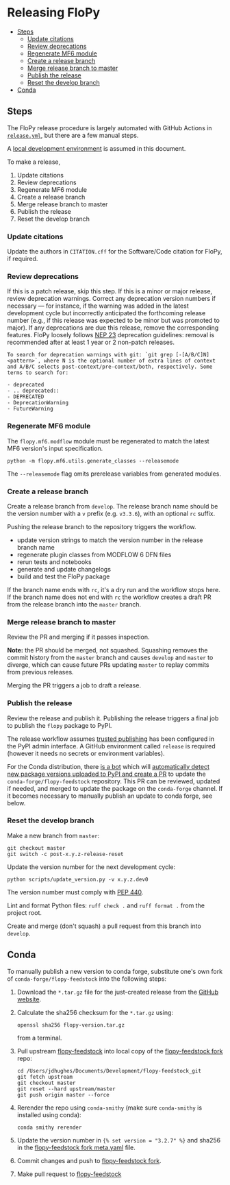 # Releasing FloPy

<!-- START doctoc generated TOC please keep comment here to allow auto update -->
<!-- DON'T EDIT THIS SECTION, INSTEAD RE-RUN doctoc TO UPDATE -->

- [Steps](#steps)
  - [Update citations](#update-citations)
  - [Review deprecations](#review-deprecations)
  - [Regenerate MF6 module](#regenerate-mf6-module)
  - [Create a release branch](#create-a-release-branch)
  - [Merge release branch to master](#merge-release-branch-to-master)
  - [Publish the release](#publish-the-release)
  - [Reset the develop branch](#reset-the-develop-branch)
- [Conda](#conda)

<!-- END doctoc generated TOC please keep comment here to allow auto update -->


## Steps

The FloPy release procedure is largely automated with GitHub Actions in [`release.yml`](../.github/workflows/release.yml), but there are a few manual steps.

A [local development environment](../DEVELOPER.md) is assumed in this document.

To make a release,

1. Update citations
2. Review deprecations
3. Regenerate MF6 module
4. Create a release branch 
5. Merge release branch to master
6. Publish the release
7. Reset the develop branch

### Update citations

Update the authors in `CITATION.cff` for the Software/Code citation for FloPy, if required.

### Review deprecations

If this is a patch release, skip this step. If this is a minor or major release, review deprecation warnings. Correct any deprecation version numbers if necessary &mdash; for instance, if the warning was added in the latest development cycle but incorrectly anticipated the forthcoming release number (e.g., if this release was expected to be minor but was promoted to major). If any deprecations are due this release, remove the corresponding features. FloPy loosely follows [NEP 23](https://numpy.org/neps/nep-0023-backwards-compatibility.html) deprecation guidelines: removal is recommended after at least 1 year or 2 non-patch releases.

    To search for deprecation warnings with git: `git grep [-[A/B/C]N] <pattern>`, where N is the optional number of extra lines of context and A/B/C selects post-context/pre-context/both, respectively. Some terms to search for:

    - deprecated
    - .. deprecated::
    - DEPRECATED
    - DeprecationWarning
    - FutureWarning

### Regenerate MF6 module

The `flopy.mf6.modflow` module must be regenerated to match the latest MF6 version's input specification.

```shell
python -m flopy.mf6.utils.generate_classes --releasemode
```

The `--releasemode` flag omits prerelease variables from generated modules.

### Create a release branch

Create a release branch from `develop`. The release branch name should be the version number with a `v` prefix (e.g. `v3.3.6`), with an optional `rc` suffix.

Pushing the release branch to the repository triggers the workflow. 

- update version strings to match the version number in the release branch name
- regenerate plugin classes from MODFLOW 6 DFN files
- rerun tests and notebooks
- generate and update changelogs
- build and test the FloPy package

If the branch name ends with `rc`, it's a dry run and the workflow stops here. If the branch name does not end with `rc` the workflow creates a draft PR from the release branch into the `master` branch.

### Merge release branch to master

Review the PR and merging if it passes inspection.

**Note:** the PR should be merged, not squashed. Squashing removes the commit history from the `master` branch and causes `develop` and `master` to diverge, which can cause future PRs updating `master` to replay commits from previous releases.

Merging the PR triggers a job to draft a release.

### Publish the release

Review the release and publish it. Publishing the release triggers a final job to publish the `flopy` package to PyPI.

The release workflow assumes [trusted publishing](https://docs.pypi.org/trusted-publishers/) has been configured in the PyPI admin interface. A GitHub environment called `release` is required (however it needs no secrets or environment variables).

For the Conda distribution, there [is a bot](https://github.com/regro-cf-autotick-bot) which will [automatically detect new package versions uploaded to PyPI and create a PR](https://github.com/conda-forge/flopy-feedstock/pull/50) to update the `conda-forge/flopy-feedstock` repository. This PR can be reviewed, updated if needed, and merged to update the package on the `conda-forge` channel. If it becomes necessary to manually publish an update to conda forge, see below.

### Reset the develop branch

Make a new branch from `master`:

```shell
git checkout master
git switch -c post-x.y.z-release-reset
```

Update the version number for the next development cycle:

```shell
python scripts/update_version.py -v x.y.z.dev0
```

The version number must comply with [PEP 440](https://peps.python.org/pep-0440/).

Lint and format Python files: `ruff check .` and `ruff format .` from the project root.

Create and merge (don't squash) a pull request from this branch into `develop`.

## Conda

To manually publish a new version to conda forge, substitute one's own fork of `conda-forge/flopy-feedstock` into the following steps:

1.  Download the `*.tar.gz` file for the just-created release from the [GitHub website](https://github.com/modflowpy/flopy/releases).

2.  Calculate the sha256 checksum for the `*.tar.gz` using:

    ```
    openssl sha256 flopy-version.tar.gz
    ```

    from a terminal.

3.  Pull upstream [flopy-feedstock](https://github.com/conda-forge/flopy-feedstock) into local copy of the [flopy-feedstock fork](https://github.com/jdhughes-usgs/flopy-feedstock) repo:

    ```
    cd /Users/jdhughes/Documents/Development/flopy-feedstock_git
    git fetch upstream
    git checkout master
    git reset --hard upstream/master
    git push origin master --force
    ```

4.  Rerender the repo using `conda-smithy` (make sure `conda-smithy` is installed using conda):

    ```
    conda smithy rerender
    ```

4.  Update the version number in `{% set version = "3.2.7" %}` and sha256 in the [flopy-feedstock fork meta.yaml](https://github.com/jdhughes-usgs/flopy-feedstock/blob/master/recipe/meta.yaml) file.

5.  Commit changes and push to [flopy-feedstock fork](https://github.com/jdhughes-usgs/flopy-feedstock).

6.  Make pull request to [flopy-feedstock](https://github.com/conda-forge/flopy-feedstock)

